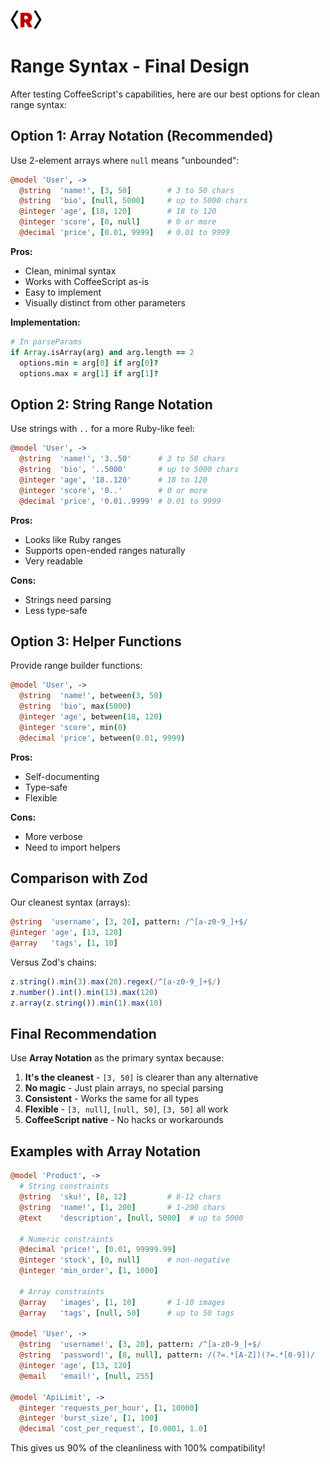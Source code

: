 <img src="/docs/rip-icon-512wa.png" style="width:50px" /> <br>

# Range Syntax - Final Design

After testing CoffeeScript's capabilities, here are our best options for clean range syntax:

## Option 1: Array Notation (Recommended)

Use 2-element arrays where `null` means "unbounded":

```coffeescript
@model 'User', ->
  @string  'name!', [3, 50]        # 3 to 50 chars
  @string  'bio', [null, 5000]     # up to 5000 chars
  @integer 'age', [18, 120]        # 18 to 120
  @integer 'score', [0, null]      # 0 or more
  @decimal 'price', [0.01, 9999]   # 0.01 to 9999
```

**Pros:**
- Clean, minimal syntax
- Works with CoffeeScript as-is
- Easy to implement
- Visually distinct from other parameters

**Implementation:**
```coffeescript
# In parseParams
if Array.isArray(arg) and arg.length == 2
  options.min = arg[0] if arg[0]?
  options.max = arg[1] if arg[1]?
```

## Option 2: String Range Notation

Use strings with `..` for a more Ruby-like feel:

```coffeescript
@model 'User', ->
  @string  'name!', '3..50'      # 3 to 50 chars
  @string  'bio', '..5000'       # up to 5000 chars
  @integer 'age', '18..120'      # 18 to 120
  @integer 'score', '0..'        # 0 or more
  @decimal 'price', '0.01..9999' # 0.01 to 9999
```

**Pros:**
- Looks like Ruby ranges
- Supports open-ended ranges naturally
- Very readable

**Cons:**
- Strings need parsing
- Less type-safe

## Option 3: Helper Functions

Provide range builder functions:

```coffeescript
@model 'User', ->
  @string  'name!', between(3, 50)
  @string  'bio', max(5000)
  @integer 'age', between(18, 120)
  @integer 'score', min(0)
  @decimal 'price', between(0.01, 9999)
```

**Pros:**
- Self-documenting
- Type-safe
- Flexible

**Cons:**
- More verbose
- Need to import helpers

## Comparison with Zod

Our cleanest syntax (arrays):
```coffeescript
@string  'username', [3, 20], pattern: /^[a-z0-9_]+$/
@integer 'age', [13, 120]
@array   'tags', [1, 10]
```

Versus Zod's chains:
```typescript
z.string().min(3).max(20).regex(/^[a-z0-9_]+$/)
z.number().int().min(13).max(120)
z.array(z.string()).min(1).max(10)
```

## Final Recommendation

Use **Array Notation** as the primary syntax because:

1. **It's the cleanest** - `[3, 50]` is clearer than any alternative
2. **No magic** - Just plain arrays, no special parsing
3. **Consistent** - Works the same for all types
4. **Flexible** - `[3, null]`, `[null, 50]`, `[3, 50]` all work
5. **CoffeeScript native** - No hacks or workarounds

## Examples with Array Notation

```coffeescript
@model 'Product', ->
  # String constraints
  @string  'sku!', [8, 12]         # 8-12 chars
  @string  'name!', [1, 200]       # 1-200 chars
  @text    'description', [null, 5000]  # up to 5000

  # Numeric constraints
  @decimal 'price!', [0.01, 99999.99]
  @integer 'stock', [0, null]      # non-negative
  @integer 'min_order', [1, 1000]

  # Array constraints
  @array   'images', [1, 10]       # 1-10 images
  @array   'tags', [null, 50]      # up to 50 tags

@model 'User', ->
  @string  'username!', [3, 20], pattern: /^[a-z0-9_]+$/
  @string  'password!', [8, null], pattern: /(?=.*[A-Z])(?=.*[0-9])/
  @integer 'age', [13, 120]
  @email   'email!', [null, 255]

@model 'ApiLimit', ->
  @integer 'requests_per_hour', [1, 10000]
  @integer 'burst_size', [1, 100]
  @decimal 'cost_per_request', [0.0001, 1.0]
```

This gives us 90% of the cleanliness with 100% compatibility!